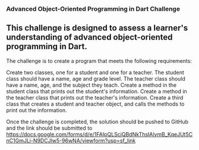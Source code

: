 ### Advanced Object-Oriented Programming in Dart Challenge


## This challenge is designed to assess a learner's understanding of advanced object-oriented programming in Dart.



The challenge is to create a program that meets the following requirements:

Create two classes, one for a student and one for a teacher.
The student class should have a name, age and grade level.
The teacher class should have a name, age, and the subject they teach.
Create a method in the student class that prints out the student's information.
Create a method in the teacher class that prints out the teacher's information.
Create a third class that creates a student and teacher object, and calls the methods to print out the information.


Once the challenge is completed, the solution should be pushed to GitHub and the link should be submitted to https://docs.google.com/forms/d/e/1FAIpQLScjQBdNkThsIAlymB_KqeJUt5CnC1GmJLi-N9DCJlw5-96wNA/viewform?usp=sf_link